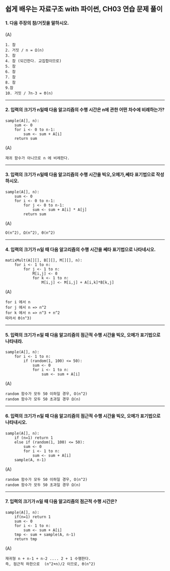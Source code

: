 ## 쉽게 배우는 자료구조 with 파이썬, CH03 연습 문제 풀이


#### 1. 다음 주장의 참/거짓을 말하시오.
(A)
```
1. 참
2. 거짓 / n = Ω(n)
3. 참
4. 참 (되긴한다. 교집합이므로)
5. 참
6. 참
7. 참
8. 참
9.참
10. 거짓 / 7n-3 = Θ(n)
```
***
#### 2. 입력의 크기가 n일때 다음 알고리즘의 수행 시간은 n에 관한 어떤 차수에 비례하는가? 

```
sample(A[], n):
    sum <- 0
    for i <- 0 to n-1:
        sum <- sum + A[i]
    return sum
```
(A)
```
재귀 함수가 아니므로 n 에 비례한다.
```
***
#### 3. 입력의 크기가 n일때 다음 알고리즘의 수행 시간을 빅오,오메가,쎄타 표기법으로 작성하시오. 

```
sample(A[], n):
    sum <- 0
    for i <- 0 to n-1:
        for j <- 0 to n-1:
            sum <- sum + A[i] * A[j]
        return sum
```
(A)
```
O(n^2), Ω(n^2), Θ(n^2)
```
***
#### 4. 입력의 크기가 n일 때 다음 알고리즘의 수행 시간을 쎄타 표기법으로 나타네시오.
```
matixMult(A[][], B[][], M[][], n):
    for i <- 1 to n:
        for j <- 1 to n:
            M[i,j] <- 0
            for k <- 1 to n:
                M[i,j] <- M[i,j] + A[i,k]*B[k,j]
```

(A)
```
for i 에서 n
for j 에서 n => n^2
for k 에서 n => n^3 + n^2
따라서 Θ(n^3)
```

***
#### 5. 입력의 크기가 n일 때 다음 알고리즘의 점근적 수행 시간을 빅오, 오메가 표기법으로 나타내라.
```
sample(A[], n):
    for i <- 1 to n:
        if (random(1, 100) <= 50):
            sum <- 0
            for i <- 1 to n:
                sum <- sum + A[i]
```
(A)
```
random 함수가 모두 50 이하일 경우, O(n^2)
random 함수가 모두 50 초과일 경우 Ω(n)
```

***
#### 6. 입력의 크기가 n일 때 다음 알고리즘의 점근적 수행 시간을 빅오, 오메가 표기법으로 나타내시오.
```
sample(A[], n):
    if (n=1) return 1
    else if (random(1, 100) <= 50): 
        sum <- 0       
        for i <- 1 to n:
            sum <- sum + A[i]    
    sample(A, n-1)
```
(A)
```
random 함수가 모두 50 이하일 경우, O(n^2)
random 함수가 모두 50 초과일 경우 Ω(n)
```
***
#### 7. 입력의 크기가 n일 때 다음 알고리즘의 점근적 수행 시간은?
```
sample(A[], n):
    if(n=1) return 1
    sum <- 0
    for i <- 1 to n:
        sum <- sum + A[i]
    tmp <- sum + sample(A, n-1)
    return tmp
```
(A)
```
재귀형 n + n-1 + n-2 .... 2 + 1 수행한다.
즉, 점근적 하한으로  (n^2+n)/2 이므로, Θ(n^2)
```
